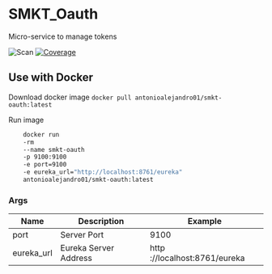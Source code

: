 # SMKT_Oauth

Micro-service to manage tokens

![Scan](https://github.com/AntonioAlejandro01/SMKT_Oauth/workflows/Scan/badge.svg?branch=master)
[![Coverage](https://sonarcloud.io/api/project_badges/measure?project=AntonioAlejandro01_SMKT_Oauth&metric=coverage)](https://sonarcloud.io/dashboard?id=AntonioAlejandro01_SMKT_Oauth)

## Use with Docker

Download docker image `docker pull antonioalejandro01/smkt-oauth:latest`

Run image

```bash
    docker run
    -rm
    --name smkt-oauth
    -p 9100:9100
    -e port=9100
    -e eureka_url="http://localhost:8761/eureka"
    antonioalejandro01/smkt-oauth:latest
```

### Args

| Name       | Description           | Example                       |
| ---------- | --------------------- | ----------------------------- |
| port       | Server Port           | 9100                          |
| eureka_url | Eureka Server Address | http ://localhost:8761/eureka |
